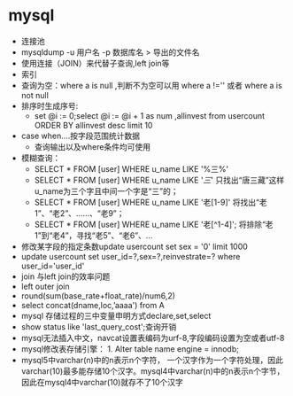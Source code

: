 mysql
======

* 连接池
* mysqldump -u 用户名 -p 数据库名 > 导出的文件名 
* 使用连接（JOIN）来代替子查询,left join等
* 索引
* 查询为空：where a is null ,判断不为空可以用 where a !='' 或者 where a is not null
* 排序时生成序号:
    * set @i := 0;select @i := @i + 1 as num ,allinvest from usercount ORDER BY allinvest desc limit 10
* case when....按字段范围统计数据
    * 查询输出以及where条件均可使用
* 模糊查询：
    * SELECT * FROM [user] WHERE u_name LIKE '%三%' 
    * SELECT * FROM [user] WHERE u_name LIKE '_三_' 只找出“唐三藏”这样u_name为三个字且中间一个字是“三”的； 
    * SELECT * FROM [user] WHERE u_name LIKE '老[1-9]' 将找出“老1”、“老2”、……、“老9”；
    * SELECT * FROM [user] WHERE u_name LIKE '老[^1-4]'; 将排除“老1”到“老4”，寻找“老5”、“老6”、…
* 修改某字段的指定条数update usercount set sex = '0' limit 1000
* update usercount set user_id=?,sex=?,reinvestrate=? where user_id='user_id'
* join 与left join的效率问题
* left outer join
* round(sum(base_rate+float_rate)/num6,2)
* select concat(dname,loc,’aaaa') from A
* mysql   存储过程的三中变量申明方式declare,set,select
* show status like 'last_query_cost';查询开销
* mysql无法插入中文，navcat设置表编码为urf-8,字段编码设置为空或者utf-8
* mysql修改表存储引擎：  1. Alter table name engine = innodb;
* mysql5中varchar(n)中的n表示n个字符， 一个汉字作为一个字符处理，因此varchar(10)最多能存储10个汉字。mysql4中varchar(n)中的n表示n个字节，因此在mysql4中varchar(10)就存不了10个汉字


